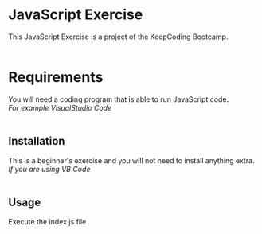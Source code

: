 # JavaScript Exercise

This JavaScript Exercise is a project of the KeepCoding Bootcamp.<br>
<br>

# Requirements
You will need a coding program that is able to run JavaScript code.
<br>*For example VisualStudio Code*<br><br>

## Installation
This is a beginner's exercise and you will not need to install anything extra.
<br>*If you are using VB Code*<br><br>

## Usage
Execute the index.js file
